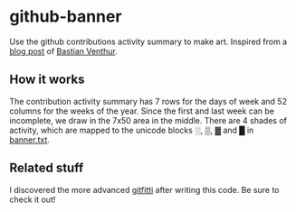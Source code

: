 # github-banner

Use the github contributions activity summary to make art. Inspired from
a [blog post][post] of [Bastian Venthur][venthur].

[post]: https://venthur.de/2020-12-30-streak.html
[venthur]: https://github.com/venthur

## How it works

The contribution activity summary has 7 rows for the days of week and 52
columns for the weeks of the year. Since the first and last week can be
incomplete, we draw in the 7x50 area in the middle. There are 4 shades of
activity, which are mapped to the unicode blocks ░, ▒, ▓ and █ in
[banner.txt](banner.txt).

## Related stuff

I discovered the more advanced [gitfitti][gitfitti] after writing this
code. Be sure to check it out!

[gitfitti]: https://github.com/diffractometer/gitfitti
